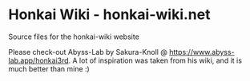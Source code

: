 # Honkai Wiki - honkai-wiki.net

Source files for the honkai-wiki website

Please check-out Abyss-Lab by Sakura-Knoll @ https://www.abyss-lab.app/honkai3rd. A lot of inspiration was taken from his wiki, and it is much better than mine :)
